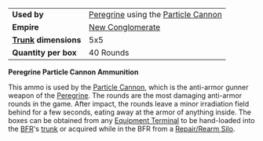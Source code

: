 |                                                 |                                                                                                  |
| ----------------------------------------------- | ------------------------------------------------------------------------------------------------ |
| **Used by**                                     | [Peregrine](../vehicles/Peregrine.md) using the [Particle Cannon](../weapons/Particle_Cannon.md) |
| **Empire**                                      | [New Conglomerate](../etc/New_Conglomerate.md)                                                   |
| **[Trunk](../terminology/Trunk.md) dimensions** | 5x5                                                                                              |
| **Quantity per box**                            | 40 Rounds                                                                                        |

**Peregrine Particle Cannon Ammunition**

This ammo is used by the [Particle Cannon](../weapons/Particle_Cannon.md), which
is the anti-armor gunner weapon of the [Peregrine](../vehicles/Peregrine.md).
The rounds are the most damaging anti-armor rounds in the game. After impact,
the rounds leave a minor irradiation field behind for a few seconds, eating away
at the armor of anything inside. The boxes can be obtained from any
[Equipment Terminal](../items/Equipment_Terminal.md) to be hand-loaded into the
[BFR](../vehicles/BattleFrame_Robotics.md)'s [trunk](../terminology/Trunk.md) or
acquired while in the BFR from a
[Repair/Rearm Silo](../items/Repair_Rearm_Silo.md).



